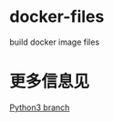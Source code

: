 # docker-files
build docker image files

# 更多信息见 
<a href="https://github.com/zhuzho/docker-files/tree/python3">Python3 branch</a>
